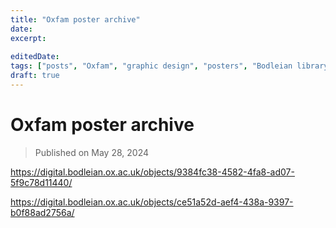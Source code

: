 ```yaml
---
title: "Oxfam poster archive"
date: 
excerpt: 
 
editedDate:
tags: ["posts", "Oxfam", "graphic design", "posters", "Bodleian library"]
draft: true
---
```

# Oxfam poster archive

> Published on May 28, 2024

https://digital.bodleian.ox.ac.uk/objects/9384fc38-4582-4fa8-ad07-5f9c78d11440/

https://digital.bodleian.ox.ac.uk/objects/ce51a52d-aef4-438a-9397-b0f88ad2756a/
